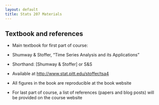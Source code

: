 ```yaml
---
layout: default
title: Stats 207 Materials
---
```


## Textbook and references
- Main textbook for first part of course:
 - Shumway & Stoffer, “Time Series Analysis and its Applications”
 - Shorthand: [Shumway & Stoffer] or S&S
 - Available at http://www.stat.pitt.edu/stoffer/tsa4
 - All figures in the book are reproducible at the book website

- For last part of course, a list of references (papers and blog posts) will be provided on the course website
